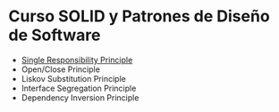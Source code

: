 # Curso SOLID y Patrones de Diseño de Software

  - [Single Responsibility Principle](https://github.com/noctaelux/curso-solid/tree/main/design_principles%20-%20SRP%20-%20hands%20on%20begin)
  - Open/Close Principle
  - Liskov Substitution Principle
  - Interface Segregation Principle
  - Dependency Inversion Principle
